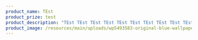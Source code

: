 ```yaml
---
product_name: TEst
product_prize: test
product_description: "TEst TEst TEst TEst TEst TEst TEst TEst TEst TEst TEst TEst "
product_image: /resources/main/uploads/wp5493583-original-blue-wallpapers.jpg
---
```

